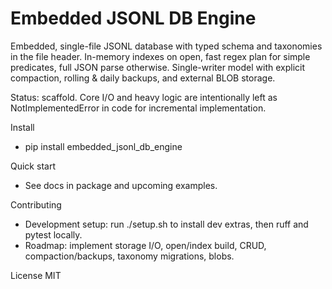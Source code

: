 # Embedded JSONL DB Engine

Embedded, single-file JSONL database with typed schema and taxonomies in the file header. In-memory indexes on open, fast regex plan for simple predicates, full JSON parse otherwise. Single-writer model with explicit compaction, rolling & daily backups, and external BLOB storage.

Status: scaffold. Core I/O and heavy logic are intentionally left as NotImplementedError in code for incremental implementation.

Install
- pip install embedded_jsonl_db_engine

Quick start
- See docs in package and upcoming examples.

Contributing
- Development setup: run ./setup.sh to install dev extras, then ruff and pytest locally.
- Roadmap: implement storage I/O, open/index build, CRUD, compaction/backups, taxonomy migrations, blobs.

License
MIT
